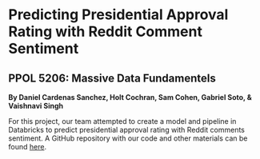 # Predicting Presidential Approval Rating with Reddit Comment Sentiment
## PPOL 5206: Massive Data Fundamentels
**By Daniel Cardenas Sanchez, Holt Cochran, Sam Cohen, Gabriel Soto, & Vaishnavi Singh**

For this project, our team attempted to create a model and pipeline in Databricks to predict presidential approval rating with Reddit comments sentiment. A GitHub repository with our code and other materials can be found [here](https://github.com/holtcochran/PPOL5206-FinalProject/tree/main).
